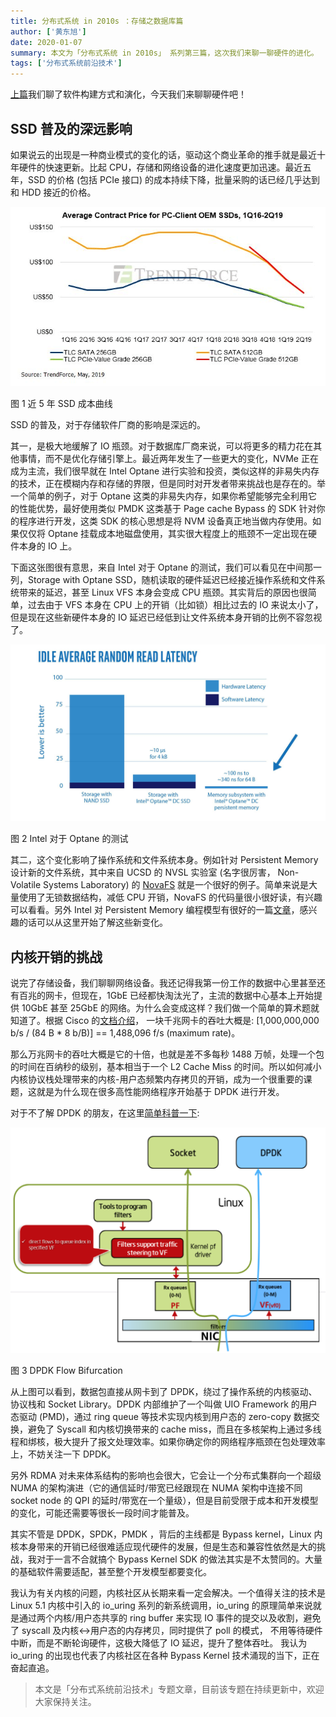 ```yaml
---
title: 分布式系统 in 2010s ：存储之数据库篇
author: ['黄东旭']
date: 2020-01-07
summary: 本文为「分布式系统 in 2010s」 系列第三篇，这次我们来聊一聊硬件的进化。
tags: ['分布式系统前沿技术']
---
```


[上篇]([https://pingcap.com/blog-cn/distributed-system-in-2010s-2/](https://pingcap.com/blog-cn/distributed-system-in-2010s-2/)
)我们聊了软件构建方式和演化，今天我们来聊聊硬件吧！

## SSD 普及的深远影响

如果说云的出现是一种商业模式的变化的话，驱动这个商业革命的推手就是最近十年硬件的快速更新。比起 CPU，存储和网络设备的进化速度更加迅速。最近五年，SSD 的价格 (包括 PCIe 接口) 的成本持续下降，批量采购的话已经几乎达到和 HDD 接近的价格。

![图 1 近 5 年 SSD 成本曲线](media/distributed-system-in-2010s-3/1.png)

<div class="caption-center"> 图 1 近 5 年 SSD 成本曲线</div>

SSD 的普及，对于存储软件厂商的影响是深远的。

其一，是极大地缓解了 IO 瓶颈。对于数据库厂商来说，可以将更多的精力花在其他事情，而不是优化存储引擎上。最近两年发生了一些更大的变化，NVMe 正在成为主流，我们很早就在 Intel Optane 进行实验和投资，类似这样的非易失内存的技术，正在模糊内存和存储的界限，但是同时对开发者带来挑战也是存在的。举一个简单的例子，对于 Optane 这类的非易失内存，如果你希望能够完全利用它的性能优势，最好使用类似 PMDK 这类基于 Page cache Bypass 的 SDK 针对你的程序进行开发，这类 SDK 的核心思想是将 NVM 设备真正地当做内存使用。如果仅仅将 Optane 挂载成本地磁盘使用，其实很大程度上的瓶颈不一定出现在硬件本身的 IO 上。

下面这张图很有意思，来自 Intel 对于 Optane 的测试，我们可以看见在中间那一列，Storage with Optane SSD，随机读取的硬件延迟已经接近操作系统和文件系统带来的延迟，甚至 Linux VFS 本身会变成 CPU 瓶颈。其实背后的原因也很简单，过去由于 VFS 本身在 CPU 上的开销（比如锁）相比过去的 IO 来说太小了，但是现在这些新硬件本身的 IO 延迟已经低到让文件系统本身开销的比例不容忽视了。

![图 2 Intel 对于 Optane 的测试](media/distributed-system-in-2010s-3/2.png)

<div class="caption-center"> 图 2 Intel 对于 Optane 的测试</div>

其二，这个变化影响了操作系统和文件系统本身。例如针对 Persistent Memory 设计新的文件系统，其中来自 UCSD 的 NVSL 实验室 (名字很厉害， Non-Volatile Systems Laboratory) 的 [NovaFS](https://lwn.net/Articles/749009/) 就是一个很好的例子。简单来说是大量使用了无锁数据结构，减低 CPU 开销，NovaFS 的代码量很小很好读，有兴趣可以看看。另外 Intel 对 Persistent Memory 编程模型有很好的一篇[文章](https://software.intel.com/en-us/articles/introduction-to-programming-with-persistent-memory-from-intel)，感兴趣的话可以从这里开始了解这些新变化。

## 内核开销的挑战

说完了存储设备，我们聊聊网络设备。我还记得我第一份工作的数据中心里甚至还有百兆的网卡，但现在，1GbE 已经都快淘汰光了，主流的数据中心基本上开始提供 10GbE 甚至 25GbE 的网络。为什么会变成这样？我们做一个简单的算术题就知道了。根据 Cisco 的[文档介绍](https://tools.cisco.com/security/center/resources/network_performance_metrics)， 一块千兆网卡的吞吐大概是: [1,000,000,000 b/s / (84 B * 8 b/B)] == 1,488,096 f/s (maximum rate)。

那么万兆网卡的吞吐大概是它的十倍，也就是差不多每秒 1488 万帧，处理一个包的时间在百纳秒的级别，基本相当于一个 L2 Cache Miss 的时间。所以如何减小内核协议栈处理带来的内核-用户态频繁内存拷贝的开销，成为一个很重要的课题，这就是为什么现在很多高性能网络程序开始基于 DPDK 进行开发。

对于不了解 DPDK 的朋友，在这里[简单科普一下](https://www.dpdk.org/wp-content/uploads/sites/35/2016/10/Day02-Session05-JingjingWu-Userspace2016.pdf):

![图 3 DPDK Flow Bifurcation](media/distributed-system-in-2010s-3/3.png)

<div class="caption-center"> 图 3 DPDK Flow Bifurcation</div>

从上图可以看到，数据包直接从网卡到了 DPDK，绕过了操作系统的内核驱动、协议栈和 Socket Library。DPDK 内部维护了一个叫做 UIO Framework 的用户态驱动 (PMD)，通过 ring queue 等技术实现内核到用户态的 zero-copy 数据交换，避免了 Syscall 和内核切换带来的 cache miss，而且在多核架构上通过多线程和绑核，极大提升了报文处理效率。如果你确定你的网络程序瓶颈在包处理效率上，不妨关注一下 DPDK。

另外 RDMA 对未来体系结构的影响也会很大，它会让一个分布式集群向一个超级 NUMA 的架构演进（它的通信延时/带宽已经跟现在 NUMA 架构中连接不同 socket node 的 QPI 的延时/带宽在一个量级），但是目前受限于成本和开发模型的变化，可能还需要等很长一段时间才能普及。

其实不管是 DPDK，SPDK，PMDK ，背后的主线都是 Bypass kernel，Linux 内核本身带来的开销已经很难适应现代硬件的发展，但是生态和兼容性依然是大的挑战，我对于一言不合就搞个 Bypass Kernel SDK 的做法其实是不太赞同的。大量的基础软件需要适配，甚至整个开发模型都要变化。

我认为有关内核的问题，内核社区从长期来看一定会解决。一个值得关注的技术是 Linux 5.1 内核中引入的 io_uring 系列的新系统调用，io_uring 的原理简单来说就是通过两个内核/用户态共享的 ring buffer 来实现 IO 事件的提交以及收割，避免了 syscall 及内核<->用户态的内存拷贝，同时提供了 poll 的模式， 不用等待硬件中断，而是不断轮询硬件，这极大降低了 IO 延迟，提升了整体吞吐。 我认为 io_uring 的出现也代表了内核社区在各种 Bypass Kernel 技术涌现的当下，正在奋起直追。

>本文是「分布式系统前沿技术」专题文章，目前该专题在持续更新中，欢迎大家保持关注。